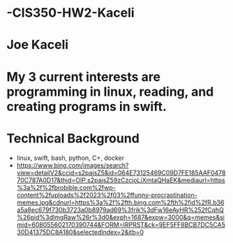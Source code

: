 # -CIS350-HW2-Kaceli
# Joe Kaceli
# My 3 current interests are programming in linux, reading, and creating programs in swift. 
# Technical Background
- linux, swift, bash, python, C+, docker
- https://www.bing.com/images/search?view=detailV2&ccid=s2pajsZ5&id=064E73125469C09D7FE185AAF047870C787A0D17&thid=OIP.s2pajsZ59zCzcjoLiXmtaQHaEK&mediaurl=https%3a%2f%2fbrobible.com%2fwp-content%2fuploads%2f2023%2f03%2ffunny-procrastination-memes.jpg&cdnurl=https%3a%2f%2fth.bing.com%2fth%2fid%2fR.b36a5a8ec679f730b3723a0b8979ad69%3frik%3dFw16eAyHR%252fCqhQ%26pid%3dImgRaw%26r%3d0&exph=1687&expw=3000&q=memes&simid=608055602170390744&FORM=IRPRST&ck=9EF5FF8BCB7DC5CA530D41375DC8A180&selectedIndex=2&itb=0
